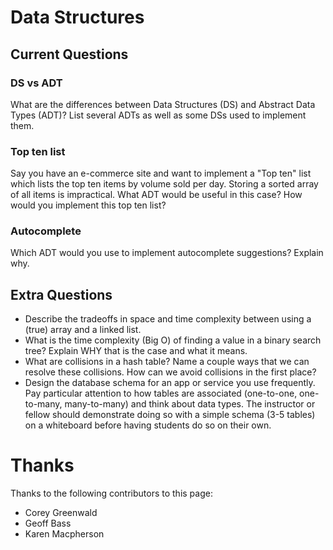 # Data Structures

## Current Questions

### DS vs ADT

What are the differences between Data Structures (DS) and Abstract Data Types
(ADT)? List several ADTs as well as some DSs used to implement them.

### Top ten list

Say you have an e-commerce site and want to implement a "Top ten" list which
lists the top ten items by volume sold per day. Storing a sorted array of all
items is impractical. What ADT would be useful in this case? How would you
implement this top ten list?

### Autocomplete

Which ADT would you use to implement autocomplete suggestions? Explain why.

## Extra Questions

- Describe the tradeoffs in space and time complexity between using a (true)
  array and a linked list.
- What is the time complexity (Big O) of finding a value in a binary search
  tree? Explain WHY that is the case and what it means.
- What are collisions in a hash table? Name a couple ways that we can resolve
  these collisions. How can we avoid collisions in the first place?
- Design the database schema for an app or service you use frequently. Pay
  particular attention to how tables are associated (one-to-one, one-to-many,
  many-to-many) and think about data types. The instructor or fellow should
  demonstrate doing so with a simple schema (3-5 tables) on a whiteboard before
  having students do so on their own.

# Thanks

Thanks to the following contributors to this page:
- Corey Greenwald
- Geoff Bass
- Karen Macpherson
